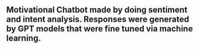 ## Motivational Chatbot made by doing sentiment and intent analysis. Responses were generated by GPT models that were fine tuned via machine learning.


